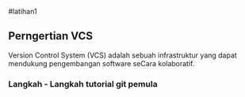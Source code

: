 #latihan1


##  Perngertian VCS 
Version Control System (VCS) adalah sebuah infrastruktur yang dapat 
mendukung pengembangan software seCara kolaboratif.
### Langkah - Langkah tutorial git pemula
